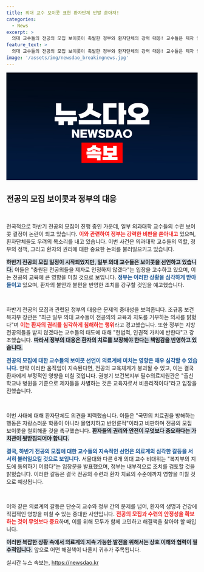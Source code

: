 ```yaml
---
title: 의대 교수 보이콧 표현 환자단체 반발 쏟아져!
categories:
  - News
excerpt: >
  의대 교수들의 전공의 모집 보이콧이 촉발한 정부와 환자단체의 강력 대응! 교수들은 제자 인정 거부를 선언하며 갈등이 심화되고 있습니다. 여러분의 치료권이 위협받고 있습니다! 클릭하여 자세한 내용을 확인하세요!
feature_text: >
  의대 교수들의 전공의 모집 보이콧이 촉발한 정부와 환자단체의 강력 대응! 교수들은 제자 인정 거부를 선언하며 갈등이 심화되고 있습니다. 여러분의 치료권이 위협받고 있습니다! 클릭하여 자세한 내용을 확인하세요!
image: '/assets/img/newsdao_breakingnews.jpg'
---
```


<p><img src="/assets/img/newsdao_breakingnews.jpg" alt="cryptoinkorea 속보" /></p>

<h2 data-ke-size="size26">전공의 모집 보이콧과 정부의 대응</h2>

<p data-ke-size="size16">&nbsp;</p>

<p>전국적으로 하반기 전공의 모집이 진행 중인 가운데, 일부 의과대학 교수들의 수련 보이콧 결정이 논란이 되고 있습니다. <b><span style="color: #ee2323;">이와 관련하여 정부는 강력한 비판을 쏟아내고</span></b> 있으며, 환자단체들도 우려의 목소리를 내고 있습니다. 이번 사건은 의과대학 교수들의 역할, 정부의 정책, 그리고 환자의 권리에 대한 중요한 논의를 불러일으키고 있습니다.</p>

<p><b><span style="background-color: #21538527;">하반기 전공의 모집 일정이 시작되었지만, 일부 의대 교수들은 보이콧을 선언하고 있습니다.</span></b> 이들은 "충원된 전공의들을 제자로 인정하지 않겠다"는 입장을 고수하고 있으며, 이는 전공의 교육에 큰 영향을 미칠 것으로 보입니다. <b><span style="color: #1a5490;">정부는 이러한 상황을 심각하게 받아들이고</span></b> 있으며, 환자의 불안과 불편을 반영한 조치를 강구할 것임을 예고했습니다.</p>

<p data-ke-size="size16">&nbsp;</p>

<p>하반기 전공의 모집과 관련된 정부의 대응은 문제의 중대성을 보여줍니다. 조규홍 보건복지부 장관은 "최근 일부 의대 교수들이 전공의의 교육과 지도를 거부하는 의사를 밝혔다"며 <b><span style="color: #ee2323;">이는 환자의 권리를 심각하게 침해하는 행위</span></b>라고 경고했습니다. 또한 정부는 지방 전공의들을 받지 않겠다는 교수들의 태도에 대해 "헌법적, 인권적 가치에 반한다"고 강조했습니다. <b><span style="background-color: #21538527;">따라서 정부의 대응은 환자의 치료를 보장해야 한다는 책임감을 반영하고 있습니다.</span></b></p>

<p><b><span style="color: #1a5490;">전공의 모집에 대한 교수들의 보이콧 선언이 의료계에 미치는 영향은 매우 심각할 수 있습니다.</span></b> 만약 이러한 움직임이 지속된다면, 전공의 교육체계가 붕괴될 수 있고, 이는 결국 환자에게 부정적인 영향을 미칠 것입니다. 권병기 보건복지부 필수의료지원관은 "출신 학교나 병원을 기준으로 제자들을 차별하는 것은 교육자로서 비윤리적이다"라고 입장을 전했습니다.</p>

<p data-ke-size="size16">&nbsp;</p>

<p>이번 사태에 대해 환자단체도 의견을 피력했습니다. 이들은 "국민의 치료권을 방해하는 행동은 자랑스러운 학풍이 아니라 몰염치하고 반인륜적"이라고 비판하며 전공의 모집 보이콧을 철회해줄 것을 촉구했습니다. <b><span style="background-color: #21538527;">환자들의 권리와 안전이 무엇보다 중요하다는 가치관이 뒷받침되어야 합니다.</span></b></p>

<p><b><span style="color: #1a5490;">결국, 하반기 전공의 모집에 대한 교수들의 지속적인 선언은 의료계의 심각한 갈등을 서서히 불러일으킬 것으로 보입니다.</span></b> 서울대와 다른 6개 의대 교수 비대위는 "복지부의 지도에 동의하기 어렵다"는 입장문을 발표했으며, 정부는 내부적으로 조치를 검토할 것을 밝혔습니다. 이러한 갈등은 결국 전공의 수련과 환자 치료의 수준에까지 영향을 미칠 것으로 예상됩니다.</p>

<p data-ke-size="size16">&nbsp;</p>

<p>이와 같은 의료계의 갈등은 단순히 교수와 정부 간의 문제를 넘어, 환자의 생명과 건강에 직접적인 영향을 미칠 수 있는 중대한 사안입니다. <b><span style="color: #ee2323;">전공의 모집과 수련의 안정성을 확보하는 것이 무엇보다 중요</span></b>하며, 이를 위해 모두가 함께 고민하고 해결책을 찾아야 할 때입니다. </p>

<p><b><span style="background-color: #21538527;">이러한 복잡한 상황 속에서 의료계의 지속 가능한 발전을 위해서는 상호 이해와 협력이 필수적입니다.</span></b> 앞으로 어떤 해결책이 나올지 귀추가 주목됩니다.</p>
실시간 뉴스 속보는, <a href="https://newsdao.kr" rel="dofollow">https://newsdao.kr</a>


